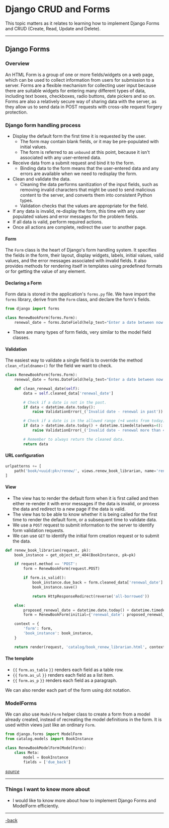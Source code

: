 # Django CRUD and Forms

This topic matters as it relates to learning how to implement Django Forms and CRUD (Create, Read, Update and Delete). 

---

## Django Forms

### Overview

An HTML Form is a group of one or more fields/widgets on a web page, which can be used to collect information from users for submission to a server. Forms are a flexible mechanism for collecting user input because there are suitable widgets for entering many different types of data, including text boxes, checkboxes, radio buttons, date pickers and so on. Forms are also a relatively secure way of sharing data with the server, as they allow us to send data in POST requests with cross-site request forgery protection.

### Django form handling process

* Display the default form the first time it is requested by the user.
  * The form may contain blank fields, or it may be pre-populated with initial values.
  * The form is referred to as `unbound` at this point, because it isn't associated with any user-entered data.
* Receive data from a submit request and bind it to the form. 
  * Binding data to the form means that the user-entered data and any errors are available when we need to redisplay the form.
* Clean and validate the data.
  * Cleaning the data performs sanitization of the input fields, such as removing invalid characters that might be used to send malicious content to the server, and converts them into consistent Python types.
  * Validation checks that the values are appropriate for the field.
* If any data is invalid, re-display the form, this time with any user populated values and error messages for the problem fields.
* If all data is valid, perform required actions.
* Once all actions are complete, redirect the user to another page.

#### Form

The `Form` class is the heart of Django's form handling system. It specifies the fields in the form, their layout, display widgets, labels, initial values, valid values, and the error messages associated with invalid fields. It also provides methods for rendering itself in templates using predefined formats or for getting the value of any element.

#### Declaring a Form

Form data is stored in the application's `forms.py` file. We have import the `forms` library, derive from the `Form` class, and declare the form's fields.

```python
from django import forms

class RenewBookForm(forms.Form):
    renewal_date = forms.DateField(help_text="Enter a date between now and 4 weeks (default 3).")
```

* There are many types of form fields, very similar to the model field classes.

#### Validation

The easiest way to validate a single field is to override the method `clean_<fieldname>()` for the field we want to check.

```python
class RenewBookForm(forms.Form):
    renewal_date = forms.DateField(help_text="Enter a date between now and 4 weeks (default 3).")

    def clean_renewal_date(self):
        data = self.cleaned_data['renewal_date']

        # Check if a date is not in the past.
        if data < datetime.date.today():
            raise ValidationError(_('Invalid date - renewal in past'))

        # Check if a date is in the allowed range (+4 weeks from today).
        if data > datetime.date.today() + datetime.timedelta(weeks=4):
            raise ValidationError(_('Invalid date - renewal more than 4 weeks ahead'))

        # Remember to always return the cleaned data.
        return data
```

#### URL configuration

```python
urlpatterns += [
    path('book/<uuid:pk>/renew/', views.renew_book_librarian, name='renew-book-librarian'),
]
```

#### View

* The view has to render the default form when it is first called and then either re-render it with error messages if the data is invalid, or process the data and redirect to a new page if the data is valid. 
* The view has to be able to know whether it is being called for the first time to render the default form, or a subsequent time to validate data.
* We use a `POST` request to submit information to the server to identify form validation requests.
* We can use `GET` to identify the initial form creation request or to submit the data.

```python
def renew_book_librarian(request, pk):
    book_instance = get_object_or_404(BookInstance, pk=pk)

    if request.method == 'POST':
        form = RenewBookForm(request.POST)

        if form.is_valid():
            book_instance.due_back = form.cleaned_data['renewal_date']
            book_instance.save()

            return HttpResponseRedirect(reverse('all-borrowed'))

    else:
        proposed_renewal_date = datetime.date.today() + datetime.timedelta(weeks=3)
        form = RenewBookForm(initial={'renewal_date': proposed_renewal_date})

    context = {
        'form': form,
        'book_instance': book_instance,
    }

    return render(request, 'catalog/book_renew_librarian.html', context)
```

#### The template

* `{{` `form.as_table` `}}` renders each field as a table row.
* `{{` `form.as_ul` `}}` renders each field as a list item. 
* `{{` `form.as_p` `}}` renders each field as a paragraph.


We can also render each part of the form using dot notation.

### ModelForms

We can also use `ModelForm` helper class to create a form from a model already created, instead of recreating the model definitions in the form. It is used within views just like an ordinary `Form`.

```python
from django.forms import ModelForm
from catalog.models import BookInstance

class RenewBookModelForm(ModelForm):
    class Meta:
        model = BookInstance
        fields = ['due_back']
```

[*source*](https://developer.mozilla.org/en-US/docs/Learn/Server-side/Django/Forms)

---

### Things I want to know more about

* I would like to know more about how to implement Django Forms and ModelForm efficiently.

---

[-back](https://alexriverau.github.io/reading-notes/code401)

